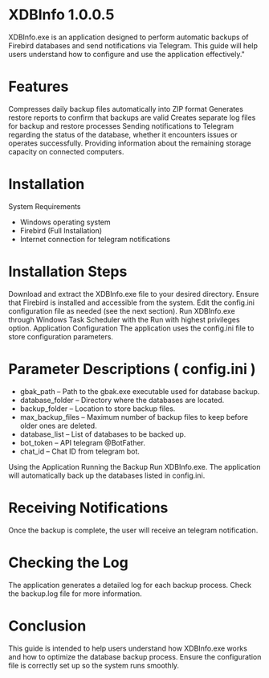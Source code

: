 # XDBInfo 1.0.0.5
XDBInfo.exe is an application designed to perform automatic backups of Firebird databases and send notifications via Telegram. This guide will help users understand how to configure and use the application effectively."


# Features
Compresses daily backup files automatically into ZIP format
Generates restore reports to confirm that backups are valid
Creates separate log files for backup and restore processes
Sending notifications to Telegram regarding the status of the database, whether it encounters issues or operates successfully.
Providing information about the remaining storage capacity on connected computers.


# Installation
System Requirements

- Windows operating system
- Firebird (Full Installation)
- Internet connection for telegram notifications

# Installation Steps
Download and extract the XDBInfo.exe file to your desired directory.
Ensure that Firebird is installed and accessible from the system.
Edit the config.ini configuration file as needed (see the next section).
Run XDBInfo.exe through Windows Task Scheduler with the Run with highest privileges option.
Application Configuration
The application uses the config.ini file to store configuration parameters.

# Parameter Descriptions ( config.ini )

- gbak_path – Path to the gbak.exe executable used for database backup.
- database_folder – Directory where the databases are located.
- backup_folder – Location to store backup files.
- max_backup_files – Maximum number of backup files to keep before older ones are deleted.
- database_list – List of databases to be backed up.
- bot_token – API telegram @BotFather.
- chat_id – Chat ID from telegram bot.

Using the Application
Running the Backup Run XDBInfo.exe. The application will automatically back up the databases listed in config.ini.

# Receiving Notifications
Once the backup is complete, the user will receive an telegram notification.

# Checking the Log
The application generates a detailed log for each backup process. Check the backup.log file for more information.

# Conclusion
This guide is intended to help users understand how XDBInfo.exe works and how to optimize the database backup process. Ensure the configuration file is correctly set up so the system runs smoothly.
